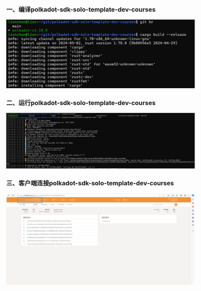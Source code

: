 ### 一、编译polkadot-sdk-solo-template-dev-courses
![image](images/compiling.png)

### 二、运行polkadot-sdk-solo-template-dev-courses
![image](images/running.png)

### 三、客户端连接polkadot-sdk-solo-template-dev-courses
![image](images/connecting.png)